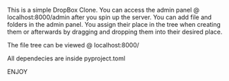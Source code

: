 This is a simple DropBox Clone. You can access the admin panel @ localhost:8000/admin after you spin up the server. You can add file and folders in the admin panel. You assign their place in the tree when creating them or afterwards by dragging and dropping them into their desired place. 

The file tree can be viewed @ localhost:8000/

All dependecies are inside pyproject.toml

ENJOY